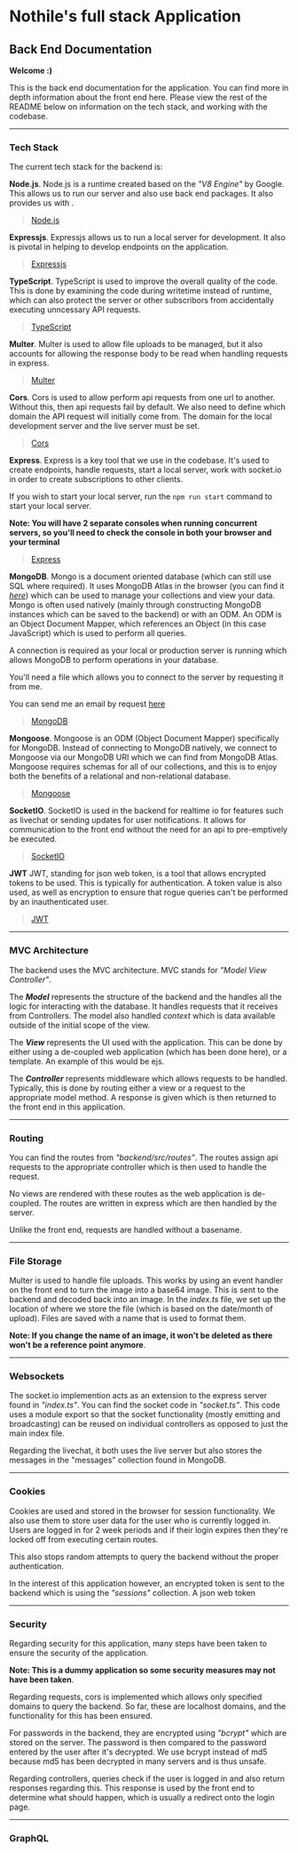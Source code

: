 # Nothile's full stack Application

## Back End Documentation

**Welcome :)**

This is the back end documentation for the application. You can find more in depth information about the front end here. Please view the rest of the README below on information on the tech stack, and working with the codebase.

-----

### Tech Stack
The current tech stack for the backend is:

**Node.js**. Node.js is a runtime created based on the _"V8 Engine"_ by Google. This allows us to run our server and also use back end packages. It also provides us with .
>[Node.js](https://nodejs.org/en)

**Expressjs**. Expressjs allows us to run a local server for development. It also is pivotal in helping to develop endpoints on the application.
>[Expressjs](https://expressjs.com/)

**TypeScript**. TypeScript is used to improve the overall quality of the code. This is done by examining the code during writetime instead of runtime, which can also protect the server or other subscribors from accidentally executing unncessary API requests.
>[TypeScript](https://www.typescriptlang.org/)

**Multer**. Multer is used to allow file uploads to be managed, but it also accounts for allowing the response body to be read when handling requests in express.

>[Multer](https://www.npmjs.com/package/multer)

**Cors**. Cors is used to allow perform api requests from one url to another. Without this, then api requests fail by default. We also need to define which domain the API request will initially come from. The domain for the local development server and the live server must be set.

>[Cors](https://www.npmjs.com/package/cors)

**Express**. Express is a key tool that we use in the codebase. It's used to create endpoints, handle requests, start a local server, work with socket.io in order to create subscriptions to other clients.

If you wish to start your local server, run the ```npm run start``` command to start your local server.

**Note: You will have 2 separate consoles when running concurrent servers, so you'll need to check the console in both your browser and your terminal**

>[Express](https://expressjs.com/)

**MongoDB**. Mongo is a document oriented database (which can still use SQL where required). It uses MongoDB Atlas in the browser (you can find it _[here](https://www.mongodb.com/products/platform/atlas-database)_) which can be used to manage your collections and view your data. Mongo is often used natively (mainly through constructing MongoDB instances which can be saved to the backend) or with an ODM. An ODM is an Object Document Mapper, which references an Object (in this case JavaScript) which is used to perform all queries.

A connection is required as your local or production server is running which allows MongoDB to perform operations in your database.

You'll need a file which allows you to connect to the server by requesting it from me.

You can send me an email by request [here](mailto:nothile1@gmail.com)

>[MongoDB](https://www.mongodb.com/)

**Mongoose**. Mongoose is an ODM (Object Document Mapper) specifically for MongoDB. Instead of connecting to MongoDB natively, we connect to Mongoose via our MongoDB URI which we can find from MongoDB Atlas. Mongoose requires schemas for all of our collections, and this is to enjoy both the benefits of a relational and non-relational database.

>[Mongoose](https://mongoosejs.com/docs/)

**SocketIO**. SocketIO is used in the backend for realtime io for features such as livechat or sending updates for user notifications. It allows for communication to the front end without the need for an api to pre-emptively be executed.

>[SocketIO](https://socket.io/)

**JWT** JWT, standing for json web token, is a tool that allows encrypted tokens to be used. This is typically for authentication. A token value is also used, as well as encryption to ensure that rogue queries can't be performed by an inauthenticated user.

>[JWT](https://jwt.io/)

-----

### MVC Architecture

The backend uses the MVC architecture. MVC stands for _"Model View Controller"_. 

The _**Model**_ represents the structure of the backend and the handles all the logic for interacting with the database. It handles requests that it receives from Controllers. The model also handled _context_ which is data available outside of the initial scope of the view.

The _**View**_ represents the UI used with the application. This can be done by either using a de-coupled web application (which has been done here), or a template. An example of this would be ejs. 

The _**Controller**_ represents middleware which allows requests to be handled. Typically, this is done by routing either a view or a request to the appropriate model method. A response is given which is then returned to the front end in this application.

-----

### Routing

You can find the routes from _"backend/src/routes"_. The routes assign api requests to the appropriate controller which is then used to handle the request. 

No views are rendered with these routes as the web application is de-coupled. The routes are written in express which are then handled by the server.

Unlike the front end, requests are handled without a basename.

-----

### File Storage

Multer is used to handle file uploads. This works by using an event handler on the front end to turn the image into a base64 image. This is sent to the backend and decoded back into an image. In the _index.ts_ file, we set up the location of where we store the file (which is based on the date/month of upload). Files are saved with a name that is used to format them.

**Note: If you change the name of an image, it won't be deleted as there won't be a reference point anymore**.

-----

### Websockets

The socket.io implemention acts as an extension to the express server found in _"index.ts"_. You can find the socket code in _"socket.ts"_. This code uses a module export so that the socket functionality (mostly emitting and broadcasting) can be reused on individual controllers as opposed to just the main index file. 

Regarding the livechat, it both uses the live server but also stores the messages in the "messages" collection found in MongoDB.

-----

### Cookies

Cookies are used and stored in the browser for session functionality. We also use them to store user data for the user who is currently logged in. Users are logged in for 2 week periods and if their login expires then they're locked off from executing certain routes.

This also stops random attempts to query the backend without the proper authentication.

In the interest of this application however, an encrypted token is sent to the backend which is using the _"sessions"_ collection. A json web token 

-----

### Security

Regarding security for this application, many steps have been taken to ensure the security of the application.

**Note: This is a dummy application so some security measures may not have been taken**.

Regarding requests, cors is implemented which allows only specified domains to query the backend. So far, these are localhost domains, and the functionality for this has been ensured.

For passwords in the backend, they are encrypted using _"bcrypt"_ which are stored on the server. The password is then compared to the password entered by the user after it's decrypted. We use bcrypt instead of md5 because md5 has been decrypted in many servers and is thus unsafe.

Regarding controllers, queries check if the user is logged in and also return responses regarding this. This response is used by the front end to determine what should happen, which is usually a redirect onto the login page.

-----

### GraphQL



